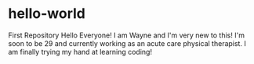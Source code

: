 # hello-world
First Repository
Hello Everyone!
I am Wayne and I'm very new to this! I'm soon to be 29 and currently working as an acute care physical therapist. I am finally trying my hand at learning coding!
